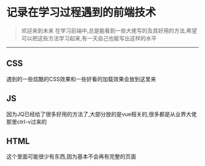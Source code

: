 # 记录在学习过程遇到的前端技术
> 欢迎来到未来
在学习前端中,总是能看到一些大佬写的及其好用的方法,希望可以把这些方法学习起来,有一天自己也能写出这样的水平
---
## CSS
遇到的一些炫酷的CSS效果和一些好看的加载效果会放到这里来
## JS
因为JQ已经给了很多好用的方法了,大部分放的是vue相关的,很多都是从业界大佬那里ctrl-v过来的
## HTML
这个里面可能很少有东西,因为基本不会再有完整的页面